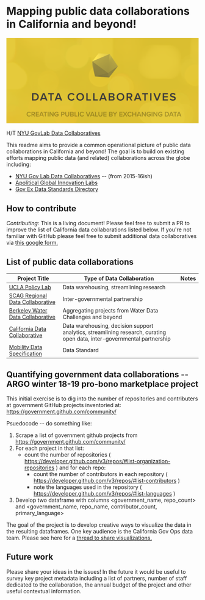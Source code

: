 # Mapping public data collaborations in California and beyond!

![Data Collabs](../images/data_collabs.png)

H/T [NYU GovLab Data Collaboratives](http://datacollaboratives.org/)

This readme aims to provide a common operational picture of public data collaborations in California and beyond! The goal is to build on existing efforts mapping public data (and related) collaborations across the globe including:

- [NYU Gov Lab Data Collaboratives](http://datacollaboratives.org) -- (from 2015-16ish)
- [Apolitical Global Innovation Labs](https://apolitical.co/government-innovation-lab-directory/)
- [Gov Ex Data Standards Directory](http://datastandards.directory/)

## How to contribute 

*Contributing:* This is a living document! Please feel free to submit a PR to improve the list of California data collaborations listed below. If you're not familiar with GitHub please feel free to submit additional data collaboratives via [this google form.](https://docs.google.com/forms/d/e/1FAIpQLSft6Y9cwcgLRAHCzCgHRJrABGoDq5JbRl-BDctjuy5JwtEL-Q/viewform?usp=sf_link)

## List of public data collaborations

| Project Title                     | Type of Data Collaboration | Notes |
|-----------------------------------|----------------------------|-------|
| [UCLA Policy Lab](https://www.capolicylab.org/) | Data warehousing, streamlining research |       |
| [SCAG Regional Data Collaborative](https://datadonuts.la/event/data-donuts-12.html)  | Inter-governmental partnership |       |
| [Berkeley Water Data Collaborative](https://data.berkeley.edu/news/data-collaboratives-moving-knowledge-action) | Aggregating projects from Water Data Challenges and beyond |       |
| [California Data Collaborative](http://californiadatacollaborative.org) | Data warehousing, decision support analytics, streamlining research, curating open data, inter-governmental partnership |       |
| [Mobility Data Specification](https://github.com/CityOfLosAngeles/mobility-data-specification) | Data Standard |       |

## Quantifying government data collaborations -- ARGO winter 18-19 pro-bono marketplace project

This initial exercise is to dig into the number of repositories and contributers at government GitHub projects inventoried at: https://government.github.com/community/

Psuedocode -- do something like:

1. Scrape a list of government github projects from https://government.github.com/community/
2. For each project in that list: 
	- count the number of repositories ( https://developer.github.com/v3/repos/#list-organization-repositories ) and for each repo:
		- count the number of contributors in each repository ( https://developer.github.com/v3/repos/#list-contributors )
		- note the languages used in the repository ( https://developer.github.com/v3/repos/#list-languages )
3. Develop two dataframe with columns <government_name, repo_count> and <government_name, repo_name, contributor_count, primary_language>

The goal of the project is to develop creative ways to visualize the data in the resulting dataframes. One key audience is the California Gov Ops data team. Please see here for a [thread to share visualizations.](https://github.com/argo-marketplace/future_of_california/issues/13)

## Future work 

Please share your ideas in the issues! In the future it would be useful to survey key project metadata including a list of partners, number of staff dedicated to the collaboration, the annual budget of the project and other useful contextual information. 

